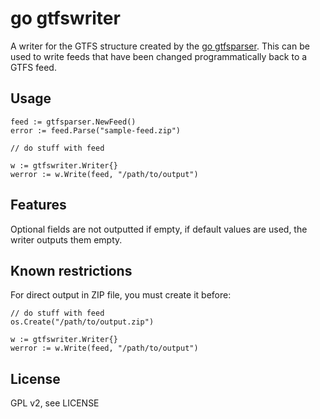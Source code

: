 # go gtfswriter

A writer for the GTFS structure created by the [go gtfsparser](https://github.com/patrickbr/gtfsparser). This can be used to write feeds that have been changed programmatically back to a GTFS feed.

## Usage
    feed := gtfsparser.NewFeed()
    error := feed.Parse("sample-feed.zip")

    // do stuff with feed

    w := gtfswriter.Writer{}
    werror := w.Write(feed, "/path/to/output")

## Features

Optional fields are not outputted if empty, if default values are used, the writer outputs them empty.

## Known restrictions

For direct output in ZIP file, you must create it before: 

    // do stuff with feed
    os.Create("/path/to/output.zip")
    
    w := gtfswriter.Writer{}
    werror := w.Write(feed, "/path/to/output")

## License

GPL v2, see LICENSE

